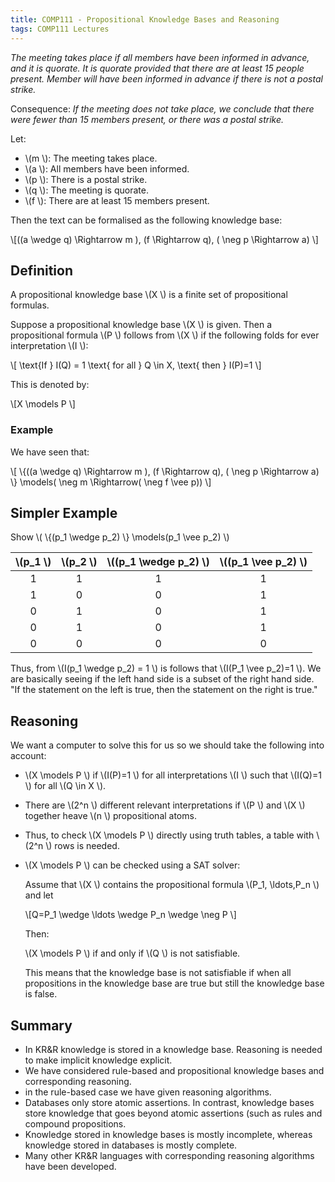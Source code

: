 ```yaml
---
title: COMP111 - Propositional Knowledge Bases and Reasoning
tags: COMP111 Lectures
---
```

*The meeting takes place if all members have been informed in advance, and it is quorate. It is quorate provided that there are at least 15 people present. Member will have been informed in advance if there is not a postal strike.*

Consequence: *If the meeting does not take place, we conclude that there were fewer than 15 members present, or there was a postal strike.*

Let: 

*  \\(m \\): The meeting takes place.
*  \\(a \\): All members have been informed.
*  \\(p \\): There is a postal strike.
*  \\(q \\): The meeting is quorate.
*  \\(f \\): There are at least 15 members present.

Then the text can be formalised as the following knowledge base:

 \\[((a \\wedge q) \\Rightarrow m ), (f \\Rightarrow q), ( \\neg p \\Rightarrow a) \\]

## Definition
A propositional knowledge base  \\(X \\) is a finite set of propositional formulas. 

Suppose a propositional knowledge base  \\(X \\) is given. Then a propositional formula  \\(P \\) follows from  \\(X \\) if the following folds for ever interpretation  \\(I \\):

 \\[ \\text{If } I(Q) = 1  \\text{ for all } Q \\in X,  \\text{ then } I(P)=1 \\]

This is denoted by:

 \\[X \\models P \\]

### Example
We have seen that:

 \\[ \\{((a \\wedge q) \\Rightarrow m ), (f \\Rightarrow q), ( \\neg p \\Rightarrow a) \\} \\models( \\neg m  \\Rightarrow( \\neg f  \\vee p)) \\]

## Simpler Example
Show  \\( \\{(p_1 \\wedge p_2) \\} \\models(p_1 \\vee p_2) \\)

|  \\(p_1 \\) |  \\(p_2 \\) |  \\((p_1 \\wedge p_2) \\) |  \\((p_1 \\vee p_2) \\) |
| :-: | :-: | :-: | :-: |
| 1 | 1 | 1 | 1 |
| 1 | 0 | 0 | 1|
| 0 | 1 | 0 | 1| 
| 0 | 1 | 0 | 1|
| 0 | 0 | 0 | 0| 

Thus, from  \\(I(p_1 \\wedge p_2) = 1 \\) is follows that  \\(I(P_1 \\vee p_2)=1 \\). We are basically seeing if the left hand side is a subset of the right hand side. "If the statement on the left is true, then the statement on the right is true."

## Reasoning 
We want a computer to solve this for us so we should take the following into account:

*  \\(X \\models P \\) if  \\(I(P)=1 \\) for all interpretations  \\(I \\) such that  \\(I(Q)=1 \\) for all  \\(Q \\in X \\).
* There are  \\(2^n \\) different relevant interpretations if  \\(P \\) and  \\(X \\) together heave  \\(n \\) propositional atoms.
* Thus, to check  \\(X \\models P \\) directly using truth tables, a table with  \\(2^n \\) rows is needed.
*  \\(X \\models P \\) can be checked using a SAT solver:

	Assume that  \\(X \\) contains the propositional formula  \\(P_1, \\ldots,P_n \\) and let
	
	 \\[Q=P_1 \\wedge \\ldots \\wedge P_n \\wedge \\neg P \\]
	
	Then:
	
	 \\(X \\models P \\) if and only if  \\(Q \\) is not satisfiable.
	
	This means that the knowledge base is not satisfiable if when all propositions in the knowledge base are true but still the knowledge base is false.
	
## Summary
* In KR&R knowledge is stored in a knowledge base. Reasoning is needed to make implicit knowledge explicit.
* We have considered rule-based and propositional knowledge bases and corresponding reasoning.
* in the rule-based case we have given reasoning algorithms.
* Databases only store atomic assertions. In contrast, knowledge bases store knowledge that goes beyond atomic assertions (such as rules and compound propositions.
* Knowledge stored in knowledge bases is mostly incomplete, whereas knowledge stored in databases is mostly complete.
* Many other KR&R languages with corresponding reasoning algorithms have been developed.
